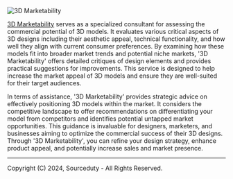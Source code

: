 ![3D Marketability](https://github.com/sourceduty/3D_Marketability/assets/123030236/4db9a343-4006-462f-997c-1ccaf029f53c)

[3D Marketability](https://chat.openai.com/g/g-CBEjzqq1V-3d-marketability) serves as a specialized consultant for assessing the commercial potential of 3D models. It evaluates various critical aspects of 3D designs including their aesthetic appeal, technical functionality, and how well they align with current consumer preferences. By examining how these models fit into broader market trends and potential niche markets, '3D Marketability' offers detailed critiques of design elements and provides practical suggestions for improvements. This service is designed to help increase the market appeal of 3D models and ensure they are well-suited for their target audiences.

In terms of assistance, '3D Marketability' provides strategic advice on effectively positioning 3D models within the market. It considers the competitive landscape to offer recommendations on differentiating your model from competitors and identifies potential untapped market opportunities. This guidance is invaluable for designers, marketers, and businesses aiming to optimize the commercial success of their 3D designs. Through '3D Marketability', you can refine your design strategy, enhance product appeal, and potentially increase sales and market presence.

***
Copyright (C) 2024, Sourceduty - All Rights Reserved.
